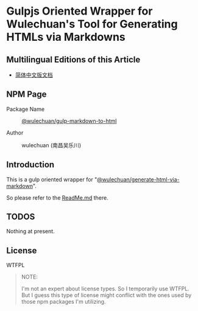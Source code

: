 <link rel="stylesheet" href="./dist/css/wulechuan-styles-for-html-via-markdown--vscode.default.min.css">

# Gulpjs Oriented Wrapper for Wulechuan's Tool for Generating HTMLs via Markdowns

## Multilingual Editions of this Article

- [简体中文版文档](./ReadMe.zh-hans-CN.md)




## NPM Page

<dl>
<dt>Package Name</dt>
<dd>

[@wulechuan/gulp-markdown-to-html](https://www.npmjs.com/package/@wulechuan/gulp-markdown-to-html)

</dd>
<dt>Author</dt>
<dd><p>wulechuan (南昌吴乐川)</p></dd>
</dl>




## Introduction

This is a gulp oriented wrapper for "[@wulechuan/generate-html-via-markdown](https://www.npmjs.com/package/@wulechuan/generate-html-via-markdown)".

So please refer to the [ReadMe.md](https://github.com/wulechuan/wulechuan-generate-html-via-markdown/blob/master/ReadMe.md) there.


## TODOS

Nothing at present.



## License

WTFPL

> NOTE:
>
> I'm not an expert about license types. So I temporarily use WTFPL. But I guess this type of license might conflict with the ones used by those npm packages I'm utilizing.
